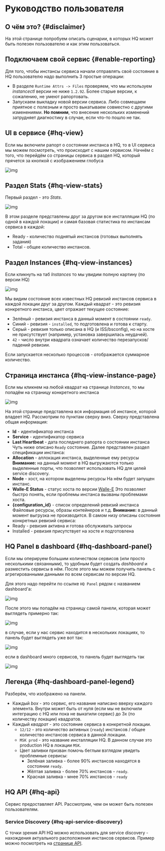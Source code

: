 # Руководство пользователя

##  О чём это? {#disclaimer}
На этой странице попробуем описать сценарии, в которых HQ может быть полезен пользователю и как этим пользоваться.

##  Подключаем свой сервис {#enable-reporting}
Для того, чтобы инстансы сервиса начали отправлять своё состояние в HQ пользователю надо выполнить 3 простые операции:

* В разделе `Runtime Attrs -> Files` проверяем, что мы используем _instancectl_ версии не ниже `1.2.92`.
Более старые версии, к сожалению, не умеют рапортовать.
* Запускаем выкладку новой версии сервиса.
Либо совмещаем приятное с полезным и просто выкатываем совместно с другими изменениями. **Но помним**, что внесение нескольких изменений затрудняет диагностику в случае, если что-то пошло не так.

##  UI в сервисе {#hq-view}

Если мы включили рапорт о состоянии инстанса в HQ, то в UI сервиса мы можем посмотреть, что происходит с нашим сервисом. Начнём с того, что перейдём со страницы сервиса в раздел HQ, который прячется за кнопкой с изображением глобуса

![img](https://jing.yandex-team.ru/files/sshipkov/hq-service-link.0c4e512.png)

##  Раздел Stats {#hq-view-stats}

Первый раздел - это _Stats_.

![img](https://jing.yandex-team.ru/files/sshipkov/hq-service-stats.8d11629.png)

В этом разделе представлены друг за другом все инсталляции HQ (по одной в каждой локации) и самая базовая статистика по инстансам сервиса в каждой:

* Ready - количество поднятый инстансов (готовых выполнять задания)
* Total - общее количество инстансов.

##  Раздел Instances {#hq-view-instances}

Если кликнуть на таб _Instances_ то мы увидим полную картину (по версии HQ)

![img](https://jing.yandex-team.ru/files/sshipkov/hq-service-instances.36599dd.png)

Мы видим состояние всех известных HQ ревизий инстансов сервиса в каждой локации друг за другом. Каждый квадрат - это ревизия конкретного инстанса, цвет отражает текущее состояние:

* Зелёный - ревизия инстанса в данный момент в состоянии `ready`.
* Синий - ревизия - `installed`, то подготовлена и готова к старту.
* Серый - ревизия только описана в HQ (и ISS/bsconfig), но на хосте не присутствует (например, установка завершилась неудачей).
* `42` - число внутри квадрата означает количество перезапусков/падений ревизии.

Если запускается несколько процессов - отображается суммарное количество.

##  Страница инстанса {#hq-view-instance-page}

Если мы кликнем на любой квадрат на странице _Instances_, то мы попадём на страницу конкретного инстанса

![img](https://jing.yandex-team.ru/files/sshipkov/hq-instance-page.cdb0d18.png)

На этой странице представлена вся информация об инстансе, которой владеет HQ. Рассмотрим по пунктам сверху вниз.
Сверху представлена общая информация:

* **Id** - идентификатор инстанса
* **Service** - идентификатор сервиса
* **Last Heartbeat** - дата последнего рапорта о состоянии инстанса
Чуть ниже описано `Ready` состояние.
Далее представлен раздел спецификации инстанса:
* **Allocation** - аллокация инстанса, выделенные ему ресурсы
**Внимание:** на данный момент в HQ выгружаются только выделенные порты, что позволяет использовать HQ для целей service discovery.
* **Node** - хост, на котором выделены ресурсы
На нём будет запущен инстанс.
* **Walle-E Status** - статус хоста по версии [Walle-E](https://wiki.yandex-team.ru/wall-e/)
Это позволяет быстро понять, если проблемы инстанса вызваны проблемами хоста.
* **{configuration_id}** - список определений ревизий инстанса
Файловые ресурсы, образы контейнеров и т.д. **Внимание:** в данный момент выгрузка не производится.
В самом низу описаны состояния конкретных ревизий сервиса:
* Ready - ревизия активна и готова обслуживать запросы
* Installed - ревизия присутствует на хосте и подготовлена

##  HQ Panel в dashboard {#hq-dashboard-panel}

Если мы оперируем большим количеством сервисов (или просто несколькими связанными), то удобным будет создать _dashboard_ и разместить сервисы в нём. После этого мы можем получить панель с агрегированными данными по всем сервисам по версии HQ.

Для этого надо перейти по ссылке `HQ Panel` рядом с названием dashboard'а:

![img](https://jing.yandex-team.ru/files/sshipkov/hq-panel-link.bada424.png)

После этого мы попадём на страницу самой панели, которая может выглядеть примерно так:

![img](https://jing.yandex-team.ru/files/sshipkov/hq-panel-small.888bc80.png)

в случае, если у нас сервис находится в нескольких локациях, то панель будет выглядеть уже вот так:

![img](https://jing.yandex-team.ru/files/sshipkov/hq-panel-multi-dc.ad4ab72.png)

если в dashboard много сервисов, то панель будет выглядеть так

![img](https://jing.yandex-team.ru/files/sshipkov/hq-panel-big.6a7f6d5.png)

##  Легенда {#hq-dashboard-panel-legend}
Разберём, что изображено на панели.

* Каждый _box_ - это сервис, его название написано вверху каждого элемента.
Внутри может быть от нуля (если мы не включили интеграцию с HQ или пока не выкатили сервис) до 3х (по количеству локации) квадратов.
* Каждый _квадрат_ - это состояние сервиса в конкретной локации.
    * `12/12` - это количество активных (`ready`) инстансов / общее количество инстансов сервиса в данной локации.
    * `MSK prod` - это название инсталляции HQ. В данном случае это production HQ в локации `MSK`.
    * Цвет заливки призван помочь беглым взглядом увидеть проблемные сервисы:
        * Зелёная заливка - более 90% инстансов находятся в состоянии `ready`.
        * Жёлтая заливка - более 70% инстансов - `ready`.
        * Красная заливка - мнее 70% инстансов - `ready`

##  HQ API {#hq-api}
Сервис предоставляет API. Рассмотрим, чем он может быть полезен пользователям.

###  Service Discovery {#hq-api-service-discovery}
С точки зрения API HQ можно использовать для service discovery - нахождения актуального расположения инстансов сервисов. Пример можно посмотреть на [странице API](api.md#python-client-list-all-example).


